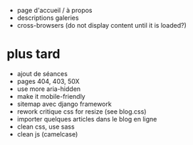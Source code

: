 * page d'accueil / à propos
* descriptions galeries
* cross-browsers (do not display content until it is loaded?)

# plus tard
* ajout de séances
* pages 404, 403, 50X
* use more aria-hidden
* make it mobile-friendly
* sitemap avec django framework
* rework critique css for resize (see blog.css)
* importer quelques articles dans le blog en ligne
* clean css, use sass
* clean js (camelcase)
